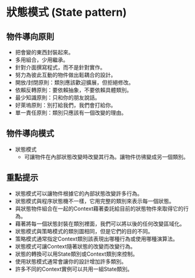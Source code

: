 # 狀態模式 (State pattern)
## 物件導向原則
* 把會變的東西封裝起來。
* 多用組合，少用繼承。
* 針對介面撰寫程式，而不是針對實作。
* 努力為彼此互動的物件做出鬆耦合的設計。
* 開放/封閉原則：類別應該歡迎擴展，但拒絕修改。
* 依賴反轉原則：要依賴抽象，不要依賴具體類別。
* 最少知識原則：只和你的朋友說話。
* 好萊塢原則：別打給我們，我們會打給你。
* 單一責任原則：類別只應該有一個改變的理由。

## 物件導向模式
* 狀態模式
  * 可讓物件在內部狀態改變時改變其行為。讓物件彷彿變成另一個類別。

## 重點提示
* 狀態模式可以讓物件根據它的內部狀態改變許多行為。
* 狀態模式與程序狀態機不一樣，它用完整的類別來表示每一個狀態。
* 與狀態物件組合在一起的Context藉著委託給目前的狀態物件來取得它的行為。
* 藉著將每一個狀態封裝在類別裡面，我們可以將以後的任何改變區域化。
* 狀態模式與策略模式的類別圖相同，但是它們的目的不同。
* 策略模式通常指定Context類別該表現出哪種行為或使用哪種演算法。
* 狀態模式可讓Context隨著狀態的改變而改變行為。
* 狀態的轉換可以用State類別或Context類別來控制。
* 使用狀態模式通常會讓你的設計增加許多類別。
* 許多不同的Context實例可以共用一組State類別。